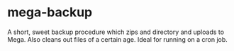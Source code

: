 mega-backup
===========

A short, sweet backup procedure which zips and directory and uploads to Mega. Also cleans out files of a certain age. Ideal for running on a cron job.
